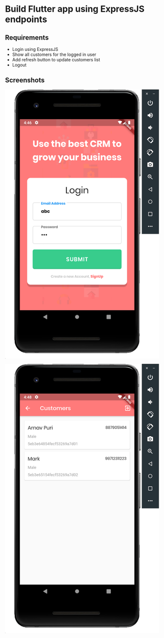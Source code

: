 # Build Flutter app using ExpressJS endpoints
## Requirements
- Login using ExpressJS
- Show all customers for the logged in user
- Add refresh button to update customers list
- Logout

## Screenshots

![](./screenshots/CRMFlutterLoginScreen.png)

![](./screenshots/CRMCustomersListScreen.png)
